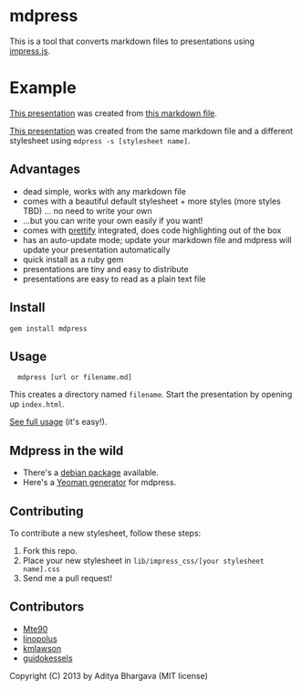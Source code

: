 # mdpress

This is a tool that converts markdown files to presentations using [impress.js](https://github.com/bartaz/impress.js/).

# Example

[This presentation](http://static.adit.io/mdpress/default) was created from [this markdown file](https://raw.github.com/egonSchiele/mdpress/master/examples/demo.md).

[This presentation](http://static.adit.io/mdpress/obtvse) was created from the same markdown file and a different stylesheet using `mdpress -s [stylesheet name]`.


## Advantages

- dead simple, works with any markdown file
- comes with a beautiful default stylesheet + more styles (more styles TBD) ... no need to write your own
- ...but you can write your own easily if you want!
- comes with [prettify](http://code.google.com/p/google-code-prettify/) integrated, does code highlighting out of the box
- has an auto-update mode; update your markdown file and mdpress will update your presentation automatically
- quick install as a ruby gem
- presentations are tiny and easy to distribute
- presentations are easy to read as a plain text file

## Install

	gem install mdpress

## Usage

	  mdpress [url or filename.md]

This creates a directory named `filename`. Start the presentation by opening up `index.html`.

[See full usage](http://egonschiele.github.io/mdpress/) (it's easy!).

## Mdpress in the wild

- There's a [debian package](http://packages.qa.debian.org/m/mdpress.html) available.
- Here's a [Yeoman generator](https://github.com/btholt/generator-mdpress) for mdpress.

## Contributing

To contribute a new stylesheet, follow these steps:

1. Fork this repo.
2. Place your new stylesheet in `lib/impress_css/[your stylesheet name].css`
3. Send me a pull request!

## Contributors

- [Mte90](https://github.com/Mte90)
- [linopolus](https://github.com/linopolus)
- [kmlawson](https://github.com/kmlawson)
- [guidokessels](https://github.com/guidokessels)

Copyright (C) 2013 by Aditya Bhargava (MIT license)
